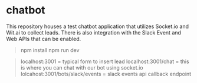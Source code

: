# chatbot
This repository houses a test chatbot application that utilizes Socket.io and Wit.ai to collect leads.  There is also integration with the Slack Event and Web APIs that can be enabled.

> npm install
> npm run dev

> localhost:3001  = typical form to insert lead
> localhost:3001/chat = this is where you can chat with our bot using socket.io
> lolcahost:3001/bots/slack/events = slack events api callback endpoint
